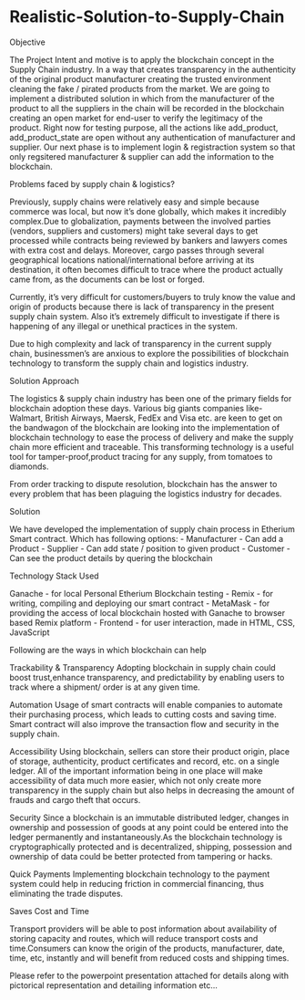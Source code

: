 # Realistic-Solution-to-Supply-Chain

Objective

The Project Intent and motive is to apply the blockchain concept in the Supply Chain industry. In a way that creates transparency in the authenticity of the original product manufacturer creating the trusted environment cleaning the fake / pirated products from the market. We are going to implement a distributed solution in which from the manufacturer of the product to all the suppliers in the chain will be recorded in the blockchain creating an open market for end-user to verify the legitimacy of the product. Right now for testing purpose, all the actions like add_product, add_product_state are open without any authentication of manufacturer and supplier. Our next phase is to implement login & registraction system so that only regsitered manufacturer & supplier can add the information to the blockchain.

Problems faced by supply chain & logistics?

Previously, supply chains were relatively easy and simple because commerce was local, but now it’s done globally, which makes it incredibly complex.Due to globalization, payments between the involved parties (vendors, suppliers and customers) might take several days to get processed while contracts being reviewed by bankers and lawyers comes with extra cost and delays. Moreover, cargo passes through several geographical locations national/international before arriving at its destination, it often becomes difficult to trace where the product actually came from, as the documents can be lost or forged.

Currently, it’s very difficult for customers/buyers to truly know the value and origin of products because there is lack of transparency in the present supply chain system. Also it’s extremely difficult to investigate if there is happening of any illegal or unethical practices in the system.

Due to high complexity and lack of transparency in the current supply chain, businessmen’s are anxious to explore the possibilities of blockchain technology to transform the supply chain and logistics industry.

Solution Approach

The logistics & supply chain industry has been one of the primary fields for blockchain adoption these days. Various big giants companies like- Walmart, British Airways, Maersk, FedEx and Visa etc. are keen to get on the bandwagon of the blockchain are looking into the implementation of blockchain technology to ease the process of delivery and make the supply chain more efficient and traceable. This transforming technology is a useful tool for tamper-proof,product tracing for any supply, from tomatoes to diamonds.

From order tracking to dispute resolution, blockchain has the answer to every problem that has been plaguing the logistics industry for decades.

Solution

We have developed the implementation of supply chain process in Etherium Smart contract. Which has following options: - Manufacturer - Can add a Product - Supplier - Can add state / position to given product - Customer - Can see the product details by quering the blockchain

Technology Stack Used

Ganache - for local Personal Etherium Blockchain testing - Remix - for writing, compiling and deploying our smart contract - MetaMask - for providing the access of local blockchain hosted with Ganache to browser based Remix platform - Frontend - for user interaction, made in HTML, CSS, JavaScript

Following are the ways in which blockchain can help

Trackability & Transparency Adopting blockchain in supply chain could boost trust,enhance transparency, and predictability by enabling users to track where a shipment/ order is at any given time.

Automation Usage of smart contracts will enable companies to automate their purchasing process, which leads to cutting costs and saving time. Smart contract will also improve the transaction flow and security in the supply chain.

Accessibility Using blockchain, sellers can store their product origin, place of storage, authenticity, product certificates and record, etc. on a single ledger. All of the important information being in one place will make accessibility of data much more easier, which not only create more transparency in the supply chain but also helps in decreasing the amount of frauds and cargo theft that occurs.

Security Since a blockchain is an immutable distributed ledger, changes in ownership and possession of goods at any point could be entered into the ledger permanently and instantaneously.As the blockchain technology is cryptographically protected and is decentralized, shipping, possession and ownership of data could be better protected from tampering or hacks.

Quick Payments Implementing blockchain technology to the payment system could help in reducing friction in commercial financing, thus eliminating the trade disputes.

Saves Cost and Time

Transport providers will be able to post information about availability of storing capacity and routes, which will reduce transport costs and time.Consumers can know the origin of the products, manufacturer, date, time, etc, instantly and will benefit from reduced costs and shipping times.

Please refer to the powerpoint presentation attached for details along with pictorical representation and detailing information etc...
